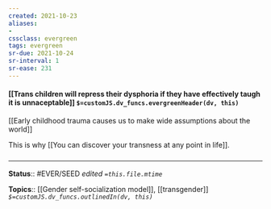 ```yaml
---
created: 2021-10-23
aliases:
- 
cssclass: evergreen
tags: evergreen
sr-due: 2021-10-24
sr-interval: 1
sr-ease: 231
---
```

#### [[Trans children will repress their dysphoria if they have effectively taugh it is unnaceptable]] `$=customJS.dv_funcs.evergreenHeader(dv, this)`

[[Early childhood trauma causes us to make wide assumptions about the world]]

This is why [[You can discover your transness at any point in life]].

### <hr class="footnote"/>

**Status**:: #EVER/SEED
*edited `=this.file.mtime`*

**Topics**:: [[Gender self-socialization model]], [[transgender]]
*`$=customJS.dv_funcs.outlinedIn(dv, this)`*


